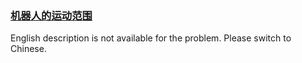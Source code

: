 ### [机器人的运动范围 ](https://leetcode.com/problems/ji-qi-ren-de-yun-dong-fan-wei-lcof)

English description is not available for the problem. Please switch to Chinese.